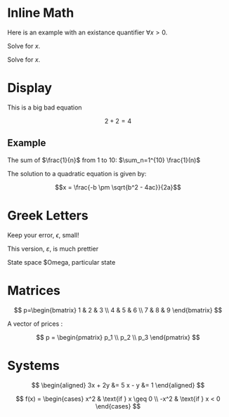 # Inline Math

Here is an example with an existance quantifier $\forall x > 0$.

Solve for $x$.

Solve for $x$.

# Display

This is a big bad equation


$$2 + 2 = 4$$

## Example

The sum of $\frac{1}{n}$ from 1 to 10: $\sum_n=1^{10} \frac{1}(n)$

The solution to a quadratic equation is given by:

$$x = \frac{-b \pm \sqrt{b^2 - 4ac}}{2a}$$

# Greek Letters

Keep your error, $\epsilon$, small!

This version, $\varepsilon$, is much prettier

State space $Omega, particular state

# Matrices

$$
p=\begin{bmatrix}
1 & 2 & 3 \\
4 & 5 & 6 \\
7 & 8 & 9
\end{bmatrix}
$$

A vector of prices :

$$
p = \begin{pmatrix}
p_1 \\
p_2 \\
p_3
\end{pmatrix}
$$

# Systems 

$$
\begin{aligned}
3x + 2y &= 5
x - y &= 1
\end{aligned}
$$

$$
f(x) = \begin{cases}
x^2 & \text{if } x \geq 0 \\
-x^2 & \text{if } x < 0
\end{cases}
$$
